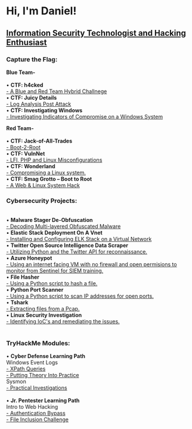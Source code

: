 <h1>Hi, I'm Daniel!</h1>
<h2><a href="https://github.com/dewrz/dewrz/">Information Security Technologist and Hacking Enthusiast</a></h2>

<h3>Capture the Flag:</h3>

<b>Blue Team-</b><br>
<br>
• <b>CTF: h4cked</b><br>
 <a href="https://github.com/dewrz/CTFh4cked/">- A Blue and Red Team Hybrid Challnege</a><br>
• <b>CTF: Juicy Details</b><br>
 <a href="https://github.com/dewrz/CTFJuicy/">- Log Analysis Post Attack</a><br>
• <b>CTF: Investigating Windows</b><br>
 <a href="https://github.com/dewrz/CTFInvestigatingWindows">- Investigating Indicators of Compromise on a Windows System</a><br>
 
 <b>Red Team-</b><br>
<br>
• <b>CTF: Jack-of-All-Trades</b><br>
<a href="https://github.com/dewrz/CTFJack">- Boot-2-Root</a><br>
• <b>CTF: VulnNet</b><br>
<a href="https://github.com/dewrz/CTFVulnnet">- LFI, PHP and Linux Misconfigurations</a><br>
• <b>CTF: Wonderland</b><br>
 <a href="https://github.com/dewrz/CTFwonderland">- Compromising a Linux system.</a><br>
• <b>CTF: Smag Grotto – Boot to Root</b><br>
 <a href="https://github.com/dewrz/CTFSmag">- A Web & Linux System Hack</a><br>
 
 <h3>Cybersecurity Projects:</h3>
<br>
• <b>Malware Stager De-Obfuscation</b><br>
  <a href="https://github.com/dewrz/Elk-Stack">- Decoding Multi-layered Obfuscated Malware</a>
  <br>
• <b>Elastic Stack Deployment On A Vnet</b><br>
  <a href="https://github.com/dewrz/Elk-Stack">- Installing and Configuring ELK Stack on a Virtual Network</a>
  <br>
• <b>Twitter Open Source Intelligence Data Scraper</b><br>
  <a href="https://github.com/dewrz/TwitterOSINT">- Utilizing Python and the Twitter API for reconnaissance.</a>
  <br>
• <b>Azure Honeypot</b><br>
  <a href="https://github.com/dewrz/AzureHoneypot">- Using an internet facing VM with no firewall and open permisions to monitor from Sentinel for SIEM training.</a>
  <br>
• <b>File Hasher</b><br>
  <a href="https://github.com/dewrz/File-Hasher">- Using a Python script to hash a file.</a>
  <br>
• <b>Python Port Scanner</b><br>
  <a href="https://github.com/dewrz/PortScanner">- Using a Python script to scan IP addresses for open ports.</a><br>
• <b>Tshark</b><br>
<a href="https://github.com/dewrz/Tshark-ExtractingFiles">- Extracting files from a Pcap.</a><br>
• <b>Linux Security Investigation</b><br>
<a href="https://github.com/dewrz/Linux-Investigation/blob/main/README.md">- Identifying IoC's and remediating the issues.</a><br>
<br>
<h3>TryHackMe Modules:</h3>
• <b>Cyber Defense Learning Path</b><br>
Windows Event Logs<br>
<a href="https://github.com/dewrz/TryHackMe-Xpath">- XPath Queries</a><br>
<a href="https://github.com/dewrz/TryHackMe--PuttingTheory">- Putting Theory Into Practice</a><br>
Sysmon<br>
<a href="https://github.com/dewrz/TryHackMe-Practical-Investigations">- Practical Investigations</a><br>
<br>
• <b>Jr. Pentester Learning Path</b><br>
Intro to Web Hacking<br>
<a href="https://github.com/dewrz/TryHackMe-AuthenticationBypass">- Authentication Bypass</a><br>
<a href="https://github.com/dewrz/TryHackMe-FileInclusionChallenge">- File Inclusion Challenge</a><br>








<!--
**Dewrz**is a ✨ _special_ ✨ repository because its `README.md` (this file) appears on your GitHub profile.

Here are some ideas to get you started:

- 🔭 I’m currently working on ...
- 🌱 I’m currently learning ...
- 👯 I’m looking to collaborate on ...
- 🤔 I’m looking for help with ...
- 💬 Ask me about ...
- 📫 How to reach me: ...
- 😄 Pronouns: ...
- ⚡ Fun fact: ...
-->
